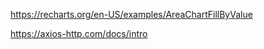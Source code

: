 <!-- LineChart -->
https://recharts.org/en-US/examples/AreaChartFillByValue

<!-- AxiOs -->
https://axios-http.com/docs/intro